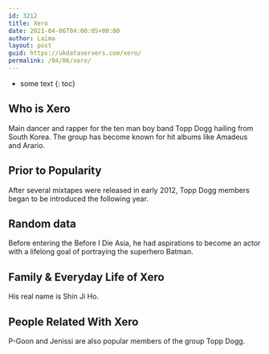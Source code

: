 ```yaml
---
id: 3212
title: Xero
date: 2021-04-06T04:00:05+00:00
author: Laima
layout: post
guid: https://ukdataservers.com/xero/
permalink: /04/06/xero/
---
```


* some text
{: toc}


## Who is Xero
                  
                  
                  
Main dancer and rapper for the ten man boy band Topp Dogg hailing from South Korea. The group has become known for hit albums like Amadeus and Arario.
                  
              
            
              
            
                
                
                
## Prior to Popularity
                  
                  
                  
After several mixtapes were released in early 2012, Topp Dogg members began to be introduced the following year.
                  
              
            
              
            
                
                
                
## Random data
                  
                  
                  
Before entering the Before I Die Asia, he had aspirations to become an actor with a lifelong goal of portraying the superhero Batman.
                  
              
            
              
            
                
                
                
## Family & Everyday Life of Xero
                  
                  
                  
His real name is Shin Ji Ho.
                  
              
            
              
            
                
                
                
## People Related With Xero
                  
                  
                  
P-Goon and Jenissi are also popular members of the group Topp Dogg.
                  
              
            
              
            
                
              
            
              
              
            
            
              
            
          
          
          